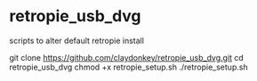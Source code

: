# retropie_usb_dvg
scripts to alter default retropie install

git clone https://github.com/claydonkey/retropie_usb_dvg.git
cd retropie_usb_dvg
chmod +x retropie_setup.sh
./retropie_setup.sh
